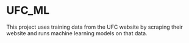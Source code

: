 # UFC_ML
This project uses training data from the UFC website by scraping their website and runs machine learning models on that data.
